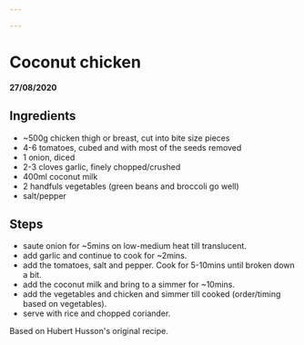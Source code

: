 ```yaml
---

---
```


# Coconut chicken

__27/08/2020__

## Ingredients
- ~500g chicken thigh or breast, cut into bite size pieces
- 4-6 tomatoes, cubed and with most of the seeds removed
- 1 onion, diced
- 2-3 cloves garlic, finely chopped/crushed
- 400ml coconut milk
- 2 handfuls vegetables (green beans and broccoli go well)
- salt/pepper

## Steps
- saute onion for ~5mins on low-medium heat till translucent.
- add garlic and continue to cook for ~2mins.
- add the tomatoes, salt and pepper. Cook for 5-10mins until broken down a bit.
- add the coconut milk and bring to a simmer for ~10mins.
- add the vegetables and chicken and simmer till cooked (order/timing based on vegetables).
- serve with rice and chopped coriander.

Based on Hubert Husson's original recipe.
